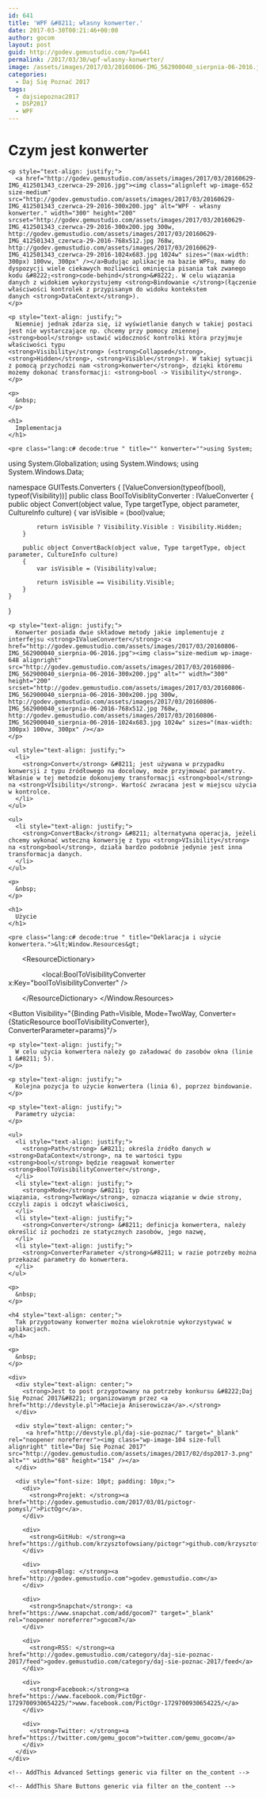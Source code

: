 ```yaml
---
id: 641
title: 'WPF &#8211; własny konwerter.'
date: 2017-03-30T00:21:46+00:00
author: gocom
layout: post
guid: http://godev.gemustudio.com/?p=641
permalink: /2017/03/30/wpf-wlasny-konwerter/
image: /assets/images/2017/03/20160806-IMG_562900040_sierpnia-06-2016.jpg
categories:
  - Daj Się Poznać 2017
tags:
  - dajsiepoznac2017
  - DSP2017
  - WPF
---
```

<div id="dslc-theme-content">
  <div id="dslc-theme-content-inner">
    <h1>
      Czym jest konwerter
    </h1>
    
    <p style="text-align: justify;">
      <a href="http://godev.gemustudio.com/assets/images/2017/03/20160629-IMG_412501343_czerwca-29-2016.jpg"><img class="alignleft wp-image-652 size-medium" src="http://godev.gemustudio.com/assets/images/2017/03/20160629-IMG_412501343_czerwca-29-2016-300x200.jpg" alt="WPF - własny konwerter." width="300" height="200" srcset="http://godev.gemustudio.com/assets/images/2017/03/20160629-IMG_412501343_czerwca-29-2016-300x200.jpg 300w, http://godev.gemustudio.com/assets/images/2017/03/20160629-IMG_412501343_czerwca-29-2016-768x512.jpg 768w, http://godev.gemustudio.com/assets/images/2017/03/20160629-IMG_412501343_czerwca-29-2016-1024x683.jpg 1024w" sizes="(max-width: 300px) 100vw, 300px" /></a>Budując aplikacje na bazie WPFu, mamy do dyspozycji wiele ciekawych możliwości ominięcia pisania tak zwanego kodu &#8222;<strong>code-behind</strong>&#8222;. W celu wiązania danych z widokiem wykorzystujemy <strong>Bindowanie </strong>(łączenie właściwości kontrolek z przypisanym do widoku kontekstem danych <strong>DataContext</strong>).
    </p>
    
    <p style="text-align: justify;">
      Niemniej jednak zdarza się, iż wyświetlanie danych w takiej postaci jest nie wystarczające np. chcemy przy pomocy zmiennej <strong>bool</strong> ustawić widoczność kontrolki która przyjmuje właściwości typu <strong>Visibility</strong> (<strong>Collapsed</strong>, <strong>Hidden</strong>, <strong>Visible</strong>). W takiej sytuacji z pomocą przychodzi nam <strong>konwerter</strong>, dzięki któremu możemy dokonać transformacji: <strong>bool -> Visibility</strong>.
    </p>
    
    <p>
      &nbsp;
    </p>
    
    <h1>
      Implementacja
    </h1>
    
    <pre class="lang:c# decode:true " title="" konwerter="">using System;
using System.Globalization;
using System.Windows;
using System.Windows.Data;

namespace GUITests.Converters
{
	[ValueConversion(typeof(bool), typeof(Visibility))]
	public class BoolToVisiblityConverter : IValueConverter
	{
		public object Convert(object value, Type targetType, object parameter, CultureInfo culture)
		{
			var isVisible = (bool)value;

			return isVisible ? Visibility.Visible : Visibility.Hidden;
		}

		public object ConvertBack(object value, Type targetType, object parameter, CultureInfo culture)
		{
			var isVisible = (Visibility)value;

			return isVisible == Visibility.Visible;
		}
	}
}</pre>
    
    <p style="text-align: justify;">
      Konwerter posiada dwie składowe metody jakie implementuje z interfejsu <strong>IValueConverter</strong>:<a href="http://godev.gemustudio.com/assets/images/2017/03/20160806-IMG_562900040_sierpnia-06-2016.jpg"><img class="size-medium wp-image-648 alignright" src="http://godev.gemustudio.com/assets/images/2017/03/20160806-IMG_562900040_sierpnia-06-2016-300x200.jpg" alt="" width="300" height="200" srcset="http://godev.gemustudio.com/assets/images/2017/03/20160806-IMG_562900040_sierpnia-06-2016-300x200.jpg 300w, http://godev.gemustudio.com/assets/images/2017/03/20160806-IMG_562900040_sierpnia-06-2016-768x512.jpg 768w, http://godev.gemustudio.com/assets/images/2017/03/20160806-IMG_562900040_sierpnia-06-2016-1024x683.jpg 1024w" sizes="(max-width: 300px) 100vw, 300px" /></a>
    </p>
    
    <ul style="text-align: justify;">
      <li>
        <strong>Convert</strong> &#8211; jest używana w przypadku konwersji z typu źródłowego na docelowy, może przyjmować parametry. Właśnie w tej metodzie dokonujemy transformacji <strong>bool</strong> na <strong>VIsibility</strong>. Wartość zwracana jest w miejscu użycia w kontrolce.
      </li>
    </ul>
    
    <ul>
      <li style="text-align: justify;">
        <strong>ConvertBack</strong> &#8211; alternatywna operacja, jeżeli chcemy wykonać wsteczną konwersję z typu <strong>VIsibility</strong> na <strong>bool</strong>, działa bardzo podobnie jedynie jest inna transformacja danych.
      </li>
    </ul>
    
    <p>
      &nbsp;
    </p>
    
    <h1>
      Użycie
    </h1>
    
    <pre class="lang:c# decode:true " title="Deklaracja i użycie konwertera.">&lt;Window.Resources&gt;

       &lt;ResourceDictionary&gt;

                 &lt;local:BoolToVisibilityConverter x:Key="boolToVisibilityConverter" /&gt;

       &lt;/ResourceDictionary&gt;
&lt;/Window.Resources&gt;

&lt;Button Visibility="{Binding Path=Visible, Mode=TwoWay, Converter={StaticResource boolToVisibilityConverter}, ConverterParameter=params}"/&gt;</pre>
    
    <p style="text-align: justify;">
      W celu użycia konwertera należy go załadować do zasobów okna (linie 1 &#8211; 5).
    </p>
    
    <p style="text-align: justify;">
      Kolejna pozycja to użycie konwertera (linia 6), poprzez bindowanie.
    </p>
    
    <p style="text-align: justify;">
      Parametry użycia:
    </p>
    
    <ul>
      <li style="text-align: justify;">
        <strong>Path</strong> &#8211; określa źródło danych w <strong>DataContext</strong>, na te wartości typu <strong>bool</strong> będzie reagował konwerter <strong>BoolToVisibilityConverter</strong>,
      </li>
      <li style="text-align: justify;">
        <strong>Mode</strong> &#8211; typ wiązania, <strong>TwoWay</strong>, oznacza wiązanie w dwie strony, cczyli zapis i odczyt właściwości,
      </li>
      <li style="text-align: justify;">
        <strong>Converter</strong> &#8211; definicja konwertera, należy określić iż pochodzi ze statycznych zasobów, jego nazwę,
      </li>
      <li style="text-align: justify;">
        <strong>ConverterParameter </strong>&#8211; w razie potrzeby można przekazać parametry do konwertera.
      </li>
    </ul>
    
    <p>
      &nbsp;
    </p>
    
    <h4 style="text-align: center;">
      Tak przygotowany konwerter można wielokrotnie wykorzystywać w aplikacjach.
    </h4>
    
    <p>
      &nbsp;
    </p>
    
    <div>
      <div style="text-align: center;">
        <strong>Jest to post przygotowany na potrzeby konkursu &#8222;Daj Się Poznać 2017&#8221; organizowanym przez <a href="http://devstyle.pl">Macieja Aniserowicza</a>.</strong>
      </div>
      
      <div style="text-align: center;">
         <a href="http://devstyle.pl/daj-sie-poznac/" target="_blank" rel="noopener noreferrer"><img class="wp-image-104 size-full alignright" title="Daj Się Poznać 2017" src="http://godev.gemustudio.com/assets/images/2017/02/dsp2017-3.png" alt="" width="68" height="154" /></a>
      </div>
      
      <div style="font-size: 10pt; padding: 10px;">
        <div>
          <strong>Projekt: </strong><a href="http://godev.gemustudio.com/2017/03/01/pictogr-pomysl/">PictOgr</a>.
        </div>
        
        <div>
          <strong>GitHub: </strong><a href="https://github.com/krzysztofowsiany/pictogr">github.com/krzysztofowsiany/pictogr</a>
        </div>
        
        <div>
          <strong>Blog: </strong><a href="http://godev.gemustudio.com">godev.gemustudio.com</a>
        </div>
        
        <div>
          <strong>Snapchat</strong>: <a href="https://www.snapchat.com/add/gocom7" target="_blank" rel="noopener noreferrer">gocom7</a>
        </div>
        
        <div>
          <strong>RSS: </strong><a href="http://godev.gemustudio.com/category/daj-sie-poznac-2017/feed">godev.gemustudio.com/category/daj-sie-poznac-2017/feed</a>
        </div>
        
        <div>
          <strong>Facebook:</strong><a href="https://www.facebook.com/PictOgr-1729700930654225/">www.facebook.com/PictOgr-1729700930654225/</a>
        </div>
        
        <div>
          <strong>Twitter: </strong><a href="https://twitter.com/gemu_gocom">twitter.com/gemu_gocom</a>
        </div>
      </div>
    </div>
    
    <!-- AddThis Advanced Settings generic via filter on the_content -->
    
    <!-- AddThis Share Buttons generic via filter on the_content -->
  </div>
</div>